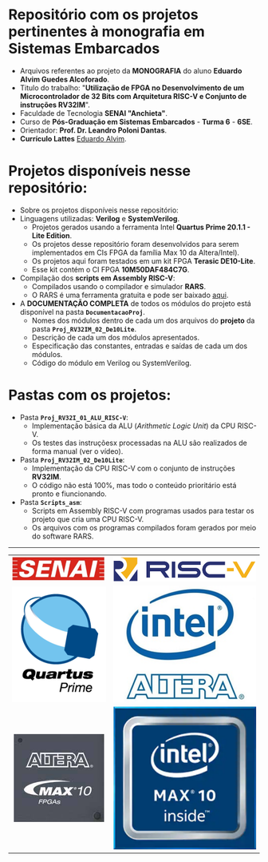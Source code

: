 # Repositório com os projetos pertinentes à monografia em Sistemas Embarcados        
 - Arquivos referentes ao projeto da **MONOGRAFIA** do aluno **Eduardo Alvim Guedes Alcoforado**.      
 - Titulo do trabalho: "**Utilização de FPGA no Desenvolvimento de um Microcontrolador de 32 Bits com Arquitetura RISC-V e Conjunto de instruções RV32IM**".       
 - Faculdade de Tecnologia **SENAI "Anchieta"**.     
 - Curso de **Pós-Graduação em Sistemas Embarcados** - **Turma 6** - **6SE**.      
 - Orientador: **Prof. Dr. Leandro Poloni Dantas**.      
 - **Currículo Lattes** [Eduardo Alvim](http://lattes.cnpq.br/0205554239317512).         
           

# Projetos disponíveis nesse repositório:      
 - Sobre os projetos disponíveis nesse repositório:       
 - Linguagens utilizadas: **Verilog** e **SystemVerilog**.      
	- Projetos gerados usando a ferramenta Intel **Quartus Prime 20.1.1 - Lite Edition**.      
	- Os projetos desse repositório foram desenvolvidos para serem implementados em CIs FPGA da família Max 10 da Altera/Intel).      
	- Os projetos aqui foram testados em um kit FPGA **Terasic DE10-Lite**.     
	- Esse kit contém o CI FPGA **10M50DAF484C7G**.        
 - Compilação dos **scripts em Assembly RISC-V**:    
	- Compilados usando o compilador e simulador **RARS**.       
	- O RARS é uma ferramenta gratuita e pode ser baixado [aqui](https://github.com/TheThirdOne/rars/releases).     
 - A **DOCUMENTAÇÃO COMPLETA** de todos os módulos do projeto está disponível na pasta **`DocumentacaoProj`**.      
	- Nomes dos módulos dentro de cada um dos arquivos do **projeto** da pasta **`Proj_RV32IM_02_De10Lite`**.    
	- Descrição de cada um dos módulos apresentados.      
	- Especificação das constantes, entradas e saídas de cada um dos módulos.     
	- Código do módulo em Verilog ou SystemVerilog.         
          



# Pastas com os projetos:      
 - Pasta **`Proj_RV32I_01_ALU_RISC-V`**:       
	- Implementação básica da ALU (_Arithmetic Logic Unit_) da CPU RISC-V.     
	- Os testes das instruçõesx processadas na ALU são realizados de forma manual (ver o vídeo).       
 - Pasta **`Proj_RV32IM_02_De10Lite`**:     
	- Implementação da CPU RISC-V com o conjunto de instruções **RV32IM**.     
	- O código não está 100%, mas todo o conteúdo prioritário está pronto e fiuncionando.      
 - Pasta **`Scripts_asm`**:     
	- Scripts em Assembly RISC-V com programas usados para testar os projeto que cria uma CPU RISC-V.         
	- Os arquivos com os programas compilados foram gerados por meio do software RARS.       
	 
---      
        
|    |    |
| :---: | :---: |
| ![SENAI](./Imagens/Logo_SENAI.jpg) | ![RISC-V](./Imagens/logo_riscv.png) |
| ![Quartus Prime](./Imagens/Logo_Quartus.png) | ![Altera e Intel](./Imagens/Logo_Intel_Altera.jpg) |
| ![MAX 10](./Imagens/Logo_Max10_Altera.jpg) | ![MAX 10](./Imagens/Logo_MAX10_Intel.png) |
        